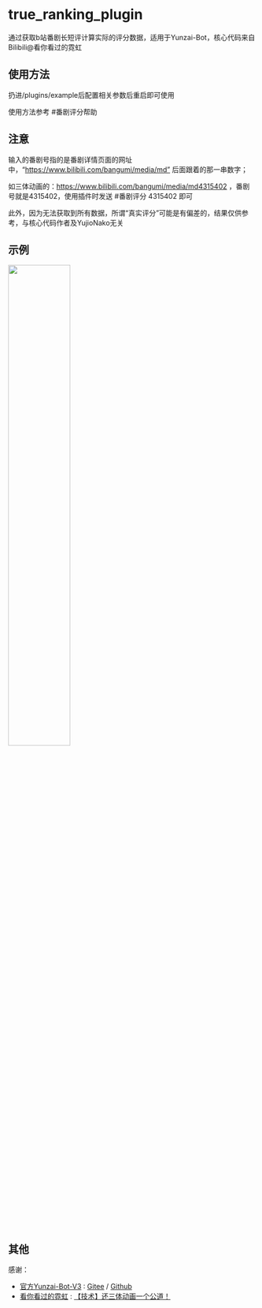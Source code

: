 # true_ranking_plugin
通过获取b站番剧长短评计算实际的评分数据，适用于Yunzai-Bot，核心代码来自Bilibili@看你看过的霓虹

## 使用方法
扔进/plugins/example后配置相关参数后重启即可使用

使用方法参考 #番剧评分帮助

## 注意
输入的番剧号指的是番剧详情页面的网址中，“https://www.bilibili.com/bangumi/media/md” 后面跟着的那一串数字；

如三体动画的：https://www.bilibili.com/bangumi/media/md4315402 ，番剧号就是4315402，使用插件时发送 #番剧评分 4315402 即可

此外，因为无法获取到所有数据，所谓“真实评分”可能是有偏差的，结果仅供参考，与核心代码作者及YujioNako无关
## 示例
<img src="https://i0.hdslb.com/bfs/new_dyn/ca832d860bc9bdc7431fb641864b713711022578.jpg@1554w.webp" width=50%>

## 其他
感谢：

* [官方Yunzai-Bot-V3](https://github.com/Le-niao/Yunzai-Bot) : [Gitee](https://gitee.com/Le-niao/Yunzai-Bot)
  / [Github](https://github.com/Le-niao/Yunzai-Bot)
* [看你看过的霓虹](https://space.bilibili.com/295614485) : [【技术】还三体动画一个公道！](https://www.bilibili.com/video/BV1WG4y117mz)

